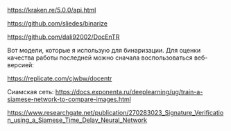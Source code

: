 https://kraken.re/5.0.0/api.html

https://github.com/sliedes/binarize

https://github.com/dali92002/DocEnTR

 

Вот модели, которые я использую для бинаризации. Для оценки качества работы последней можно сначала воспользоваться веб-версией:

https://replicate.com/cjwbw/docentr

Сиамская сеть:
https://docs.exponenta.ru/deeplearning/ug/train-a-siamese-network-to-compare-images.html

https://www.researchgate.net/publication/270283023_Signature_Verification_using_a_Siamese_Time_Delay_Neural_Network


